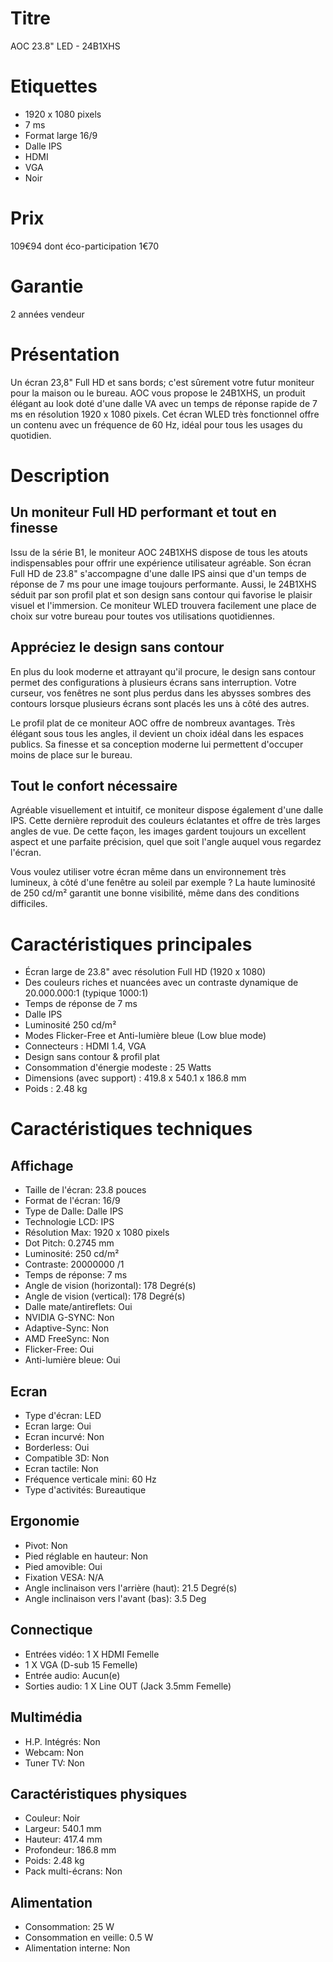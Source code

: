 # Titre

AOC 23.8" LED - 24B1XHS

# Etiquettes

- 1920 x 1080 pixels
- 7 ms
- Format large 16/9
- Dalle IPS
- HDMI
- VGA
- Noir

# Prix

109€94
dont éco-participation 1€70

# Garantie

2 années vendeur

# Présentation

Un écran 23,8" Full HD et sans bords; c'est sûrement votre futur moniteur pour la maison ou le bureau. AOC vous propose le 24B1XHS, un produit élégant au look doté d'une dalle VA avec un temps de réponse rapide de 7 ms en résolution 1920 x 1080 pixels. Cet écran WLED très fonctionnel offre un contenu avec un fréquence de 60 Hz, idéal pour tous les usages du quotidien.

# Description

## Un moniteur Full HD performant et tout en finesse

Issu de la série B1, le moniteur AOC 24B1XHS dispose de tous les atouts indispensables pour offrir une expérience utilisateur agréable. Son écran Full HD de 23.8" s'accompagne d'une dalle IPS ainsi que d'un temps de réponse de 7 ms pour une image toujours performante. Aussi, le 24B1XHS séduit par son profil plat et son design sans contour qui favorise le plaisir visuel et l'immersion. Ce moniteur WLED trouvera facilement une place de choix sur votre bureau pour toutes vos utilisations quotidiennes.

## Appréciez le design sans contour

En plus du look moderne et attrayant qu'il procure, le design sans contour permet des configurations à plusieurs écrans sans interruption. Votre curseur, vos fenêtres ne sont plus perdus dans les abysses sombres des contours lorsque plusieurs écrans sont placés les uns à côté des autres.

Le profil plat de ce moniteur AOC offre de nombreux avantages. Très élégant sous tous les angles, il devient un choix idéal dans les espaces publics. Sa finesse et sa conception moderne lui permettent d'occuper moins de place sur le bureau.

## Tout le confort nécessaire

Agréable visuellement et intuitif, ce moniteur dispose également d'une dalle IPS. Cette dernière reproduit des couleurs éclatantes et offre de très larges angles de vue. De cette façon, les images gardent toujours un excellent aspect et une parfaite précision, quel que soit l'angle auquel vous regardez l'écran.

Vous voulez utiliser votre écran même dans un environnement très lumineux, à côté d'une fenêtre au soleil par exemple ? La haute luminosité de 250 cd/m² garantit une bonne visibilité, même dans des conditions difficiles.

# Caractéristiques principales

- Écran large de 23.8" avec résolution Full HD (1920 x 1080)
- Des couleurs riches et nuancées avec un contraste dynamique de 20.000.000:1 (typique 1000:1)
- Temps de réponse de 7 ms
- Dalle IPS
- Luminosité 250 cd/m²
- Modes Flicker-Free et Anti-lumière bleue (Low blue mode)
- Connecteurs : HDMI 1.4, VGA
- Design sans contour & profil plat
- Consommation d'énergie modeste : 25 Watts
- Dimensions (avec support) : 419.8 x 540.1 x 186.8 mm
- Poids : 2.48 kg

# Caractéristiques techniques

## Affichage

- Taille de l'écran: 23.8 pouces
- Format de l'écran: 16/9
- Type de Dalle: Dalle IPS
- Technologie LCD: IPS
- Résolution Max: 1920 x 1080 pixels
- Dot Pitch: 0.2745 mm
- Luminosité: 250 cd/m²
- Contraste: 20000000 /1
- Temps de réponse: 7 ms
- Angle de vision (horizontal): 178 Degré(s)
- Angle de vision (vertical): 178 Degré(s)
- Dalle mate/antireflets: Oui
- NVIDIA G-SYNC: Non
- Adaptive-Sync: Non
- AMD FreeSync: Non
- Flicker-Free: Oui
- Anti-lumière bleue: Oui

## Ecran

- Type d'écran: LED
- Ecran large: Oui
- Ecran incurvé: Non
- Borderless: Oui
- Compatible 3D: Non
- Ecran tactile: Non
- Fréquence verticale mini: 60 Hz
- Type d'activités: Bureautique

## Ergonomie

- Pivot: Non
- Pied réglable en hauteur: Non
- Pied amovible: Oui
- Fixation VESA: N/A
- Angle inclinaison vers l'arrière (haut): 21.5 Degré(s)
- Angle inclinaison vers l'avant (bas): 3.5 Deg

## Connectique

- Entrées vidéo: 1 X HDMI Femelle
- 1 X VGA (D-sub 15 Femelle)
- Entrée audio: Aucun(e)
- Sorties audio: 1 X Line OUT (Jack 3.5mm Femelle)

## Multimédia

- H.P. Intégrés: Non
- Webcam: Non
- Tuner TV: Non

## Caractéristiques physiques

- Couleur: Noir
- Largeur: 540.1 mm
- Hauteur: 417.4 mm
- Profondeur: 186.8 mm
- Poids: 2.48 kg
- Pack multi-écrans: Non

## Alimentation

- Consommation: 25 W
- Consommation en veille: 0.5 W
- Alimentation interne: Non
